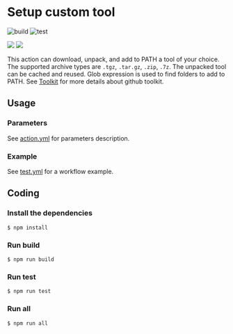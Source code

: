 # Setup custom tool

![build](https://github.com/Alex079/setup-custom-tool/workflows/build/badge.svg) ![test](https://github.com/Alex079/setup-custom-tool/workflows/test/badge.svg)

<a href="https://github.com/Alex079/setup-custom-tool/actions?query=workflow%3Abuild"><img src="https://github.com/Alex079/setup-custom-tool/workflows/build/badge.svg" /></a>
<a href="https://github.com/Alex079/setup-custom-tool/actions?query=workflow%3Atest"><img src="https://github.com/Alex079/setup-custom-tool/workflows/test/badge.svg" /></a>

This action can download, unpack, and add to PATH a tool of your choice.
The supported archive types are `.tgz`, `.tar.gz`, `.zip`, `.7z`.
The unpacked tool can be cached and reused.
Glob expression is used to find folders to add to PATH.
See [Toolkit](https://github.com/actions/toolkit) for more details about github toolkit.

## Usage

### Parameters

See [action.yml](action.yml) for parameters description.

### Example

See [test.yml](.github/workflows/test.yml) for a workflow example.

## Coding

### Install the dependencies  
```
$ npm install
```

### Run build
```
$ npm run build
```

### Run test
```
$ npm run test
```

### Run all
```
$ npm run all
```
